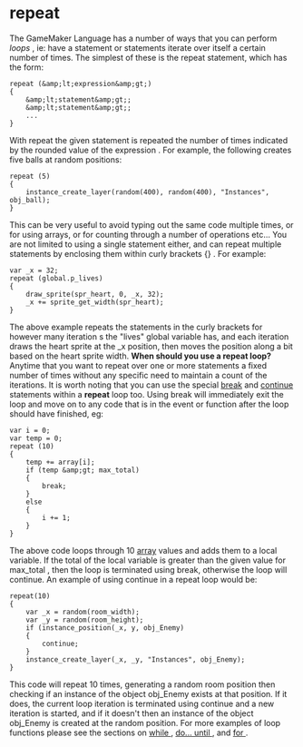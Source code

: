 # repeat

The GameMaker Language has a number of ways that you can perform *loops*
, ie: have a statement or statements iterate over itself a certain
number of times. The simplest of these is the repeat statement, which
has the form:

``` gml
repeat (&amp;lt;expression&amp;gt;)
{
    &amp;lt;statement&amp;gt;;
    &amp;lt;statement&amp;gt;;
    ...
}
```

With repeat the given statement is repeated the number of times
indicated by the rounded value of the expression . For example, the
following creates five balls at random positions:

``` gml
repeat (5)
{
    instance_create_layer(random(400), random(400), "Instances", obj_ball);
}
```

This can be very useful to avoid typing out the same code multiple
times, or for using arrays, or for counting through a number of
operations etc... You are not limited to using a single statement
either, and can repeat multiple statements by enclosing them within
curly brackets {} . For example:

``` gml
var _x = 32;
repeat (global.p_lives)
{
    draw_sprite(spr_heart, 0, _x, 32);
    _x += sprite_get_width(spr_heart);
}
```

The above example repeats the statements in the curly brackets for
however many iteration s the "lives" global variable has, and each
iteration draws the heart sprite at the \_x position, then moves the
position along a bit based on the heart sprite width. **When should you
use a repeat loop?** Anytime that you want to repeat over one or more
statements a fixed number of times without any specific need to maintain
a count of the iterations. It is worth noting that you can use the
special [break](break) and [continue](continue) statements
within a **repeat** loop too. Using break will immediately exit the loop
and move on to any code that is in the event or function after the loop
should have finished, eg:

``` gml
var i = 0;
var temp = 0;
repeat (10)
{
    temp += array[i];
    if (temp &amp;gt; max_total)
    {
        break;
    }
    else
    {
        i += 1;
    }
}
```

The above code loops through 10 [array](../Arrays) values and adds
them to a local variable. If the total of the local variable is greater
than the given value for max_total , then the loop is terminated using
break, otherwise the loop will continue. An example of using continue in
a repeat loop would be:

``` gml
repeat(10)
{   
    var _x = random(room_width);
    var _y = random(room_height);
    if (instance_position(_x, y, obj_Enemy)
    {
        continue;
    }
    instance_create_layer(_x, _y, "Instances", obj_Enemy);
}
```

This code will repeat 10 times, generating a random room position then
checking if an instance of the object obj_Enemy exists at that position.
If it does, the current loop iteration is terminated using continue and
a new iteration is started, and if it doesn't then an instance of the
object obj_Enemy is created at the random position. For more examples of
loop functions please see the sections on [ while ](while) , [ do...
until ](do___until) , and [ for ](for) .
